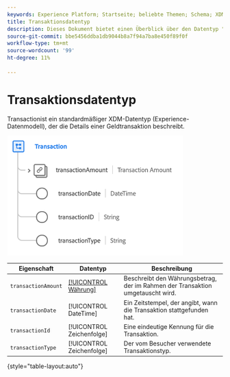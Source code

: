 ```yaml
---
keywords: Experience Platform; Startseite; beliebte Themen; Schema; XDM; Felder; Schemas; Schemas; Transaktion; Datentyp; Datentyp; Datentyp;
title: Transaktionsdatentyp
description: Dieses Dokument bietet einen Überblick über den Datentyp "Transaction Experience Data Model"(XDM).
source-git-commit: bbe5456ddba1db9044b8a7f94a7ba8e450f89f0f
workflow-type: tm+mt
source-wordcount: '99'
ht-degree: 11%

---
```


#  Transaktionsdatentyp

 Transactionist ein standardmäßiger XDM-Datentyp (Experience-Datenmodell), der die Details einer Geldtransaktion beschreibt.

![Transaktionsstruktur](../images/data-types/transaction.png)

| Eigenschaft | Datentyp | Beschreibung |
| --- | --- | --- |
| `transactionAmount` | [[!UICONTROL Währung]](./currency.md) | Beschreibt den Währungsbetrag, der im Rahmen der Transaktion umgetauscht wird. |
| `transactionDate` | [!UICONTROL DateTime] | Ein Zeitstempel, der angibt, wann die Transaktion stattgefunden hat. |
| `transactionId` | [!UICONTROL Zeichenfolge] | Eine eindeutige Kennung für die Transaktion. |
| `transactionType` | [!UICONTROL Zeichenfolge] | Der vom Besucher verwendete Transaktionstyp. |

{style=&quot;table-layout:auto&quot;}
